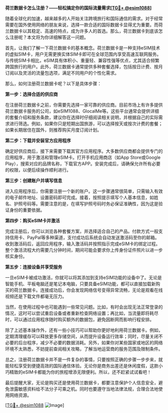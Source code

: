 **荷兰数据卡怎么注册？——轻松搞定你的国际流量需求[[TG💪+ @esim1088](https://t.me/s/esim1088)]**

随着全球化的加速，越来越多的人开始关注跨境旅行和国际通信的需求。对于经常需要在国外使用网络的朋友来说，选择一款合适的国际数据卡显得尤为重要。而荷兰数据卡以其稳定、高速的特点，成为许多人的首选。那么，荷兰数据卡到底该怎么注册呢？本文将为你详细解答这一问题。

首先，让我们了解一下荷兰数据卡的基本概念。荷兰数据卡是一种支持eSIM技术的虚拟SIM卡，用户无需更换实体SIM卡即可在全球范围内享受高速互联网服务。与传统SIM卡相比，eSIM具有体积小、重量轻、兼容性强等优点，尤其适合频繁跨国旅行的用户。此外，荷兰数据卡通常提供多种套餐选择，包括按日计费、按月订阅以及灵活的流量包选项，满足不同用户的个性化需求。

那么，如何注册荷兰数据卡呢？以下是具体步骤：

**第一步：选择合适的供应商**

在注册荷兰数据卡之前，你需要先选择一家可靠的供应商。目前市场上有许多提供荷兰数据卡服务的公司，如eSIM1088、GlocalMe等。这些平台通常会提供详细的套餐介绍和服务条款，建议你在选择时仔细阅读相关说明，并根据自己的实际需求进行筛选。例如，如果你只是短期出国旅游，可以选择按天或按次计费的套餐；如果长期居住在国外，则推荐购买月度订阅计划。

**第二步：下载并安装官方应用程序**

确定好供应商后，接下来需要下载其官方应用程序。大多数供应商都会提供专门的应用程序，用于激活和管理eSIM卡。打开手机应用商店（如App Store或Google Play），搜索对应的品牌名称，下载官方APP。安装完成后，请确保允许所有必要的权限，以便后续操作顺利进行。

**第三步：创建账户并填写信息**

进入应用程序后，你需要注册一个新的账户。这一步骤通常很简单，只需输入有效的电子邮件地址、设置密码即可完成。接着，按照提示填写个人基本信息，如姓名、护照号码等。需要注意的是，在填写护照号码时务必保证准确性，因为这是验证身份的重要依据。

**第四步：购买eSIM卡并激活**

完成注册后，你可以浏览各种套餐方案，并选择适合自己的产品。付款方式一般支持信用卡、PayPal等多种渠道，支付成功后系统会自动发送激活码至你的邮箱。收到激活码后，返回应用程序，输入激活码并按照指示完成eSIM卡的绑定过程。整个激活流程大约需要几分钟时间，期间可能会要求你上传身份证件照片以进一步核实身份。

**第五步：连接设备并享受服务**

一旦eSIM卡被成功激活，你就可以将其添加到支持eSIM功能的设备中了。无论是智能手机、平板电脑还是笔记本电脑，只要具备eSIM功能，都可以直接加载新购买的荷兰数据卡。连接成功后，你会发现网络信号变得异常流畅，无论是观看在线视频还是下载文件都毫无压力。

当然，在使用过程中也可能遇到一些常见问题。比如，有时会出现无法正常登录的情况，这时可以尝试重启设备或者重新检查网络设置；再比如，当流量即将耗尽时，可以通过应用程序随时购买额外的数据包，避免因断网而影响行程安排。

除了上述基本操作外，还有一些小技巧可以帮助你更好地利用荷兰数据卡。例如，定期清理缓存可以释放更多存储空间，从而提升设备运行效率；同时，尽量关闭不必要的后台程序，减少不必要的数据消耗。另外，如果你对某些国家或地区的网络环境不太熟悉，不妨提前查阅相关攻略，了解当地运营商的服务范围及限制条件。

总之，注册荷兰数据卡并不是一件复杂的事情，只要按照正确的步骤一步步来，就能轻松享受到便捷高效的国际通信体验。无论你是商务出差还是休闲度假，这款小巧精致的eSIM卡都能为你的旅程增添无限便利。所以，还不赶紧试试看吧！

最后提醒大家，无论是购买还是使用荷兰数据卡，都要注意保护个人信息安全，避免泄露敏感资料给不法分子可乘之机。同时也要遵守当地法律法规，合理合法地使用网络资源。

[[TG💪+ @esim1088](https://t.me/s/esim1088) ![Image](https://i.postimg.cc/4NQfJmqS/Snipaste-2025-05-13-00-14-12.png)]